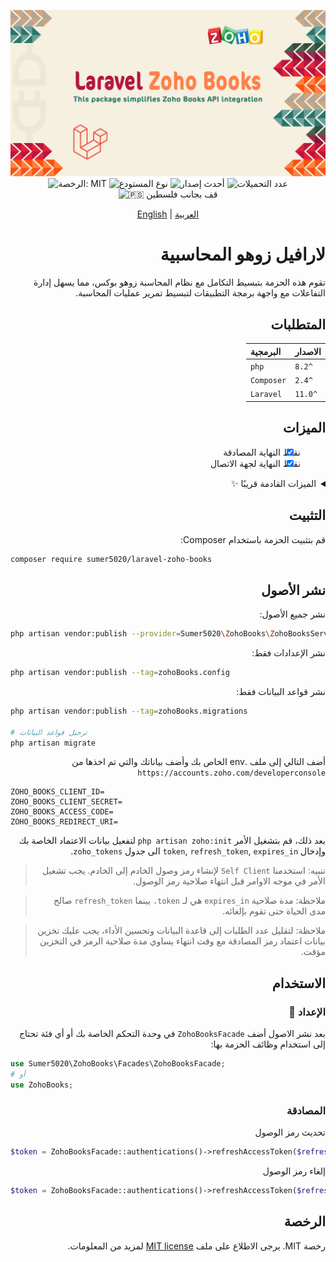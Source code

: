 <div align="center">

![يانر لارافيل زوهو بوكس](./images/laravel-zoho-books.png)
![الرخصة: MIT](https://img.shields.io/badge/License-MIT-blueviolet.svg)
![نوع المستودع](https://img.shields.io/badge/Type-package-orange)
![أحدث إصدار](https://img.shields.io/packagist/v/sumer5020/laravel-zoho-books?color=blue&label=Version)
![عدد التحميلات](https://img.shields.io/packagist/dt/sumer5020/laravel-zoho-books?color=darkslategrey&label=Downloads)
![🇵🇸 قف بجانب فلسطين](https://raw.githubusercontent.com/TheBSD/StandWithPalestine/main/badges/StandWithPalestine.svg)

[English](README.md) | [العربية](README.ar.md)

</div>

<div dir="rtl" align="right">

# لارافيل زوهو المحاسبية

 تقوم هذه الحزمة بتبسيط التكامل مع نظام المحاسبة زوهو بوكس، مما يسهل إدارة التفاعلات مع واجهة برمجة التطبيقات لتبسيط تمرير عمليات المحاسبة.

## المتطلبات

| الاصدار   | البرمجية   |
|:----------|:-----------|
| `^8.2`    | `php`      |
| `^2.4`    | `Composer` |
| `^11.0`   | `Laravel`  |

## الميزات

- [x] نقاط النهاية المصادقة
- [x] نقاط النهاية لجهة الاتصال

<details><summary>الميزات القادمة قريبًا ✨</summary>

- [ ] نقاط النهاية لحساب البنك
- [ ] نقاط النهاية لقواعد البنك
- [ ] نقاط النهاية لمعاملات البنك
- [ ] نقاط النهاية لتعديل العملة الأساسية
- [ ] نقاط النهاية للفواتير
- [ ] نقاط النهاية للمخطط المحاسبي
- [ ] نقاط النهاية لشخص جهة الاتصال
- [ ] نقاط النهاية لمذكرة الائتمان
- [ ] نقاط النهاية للعملة
- [ ] نقاط النهاية للدفع من العميل
- [ ] نقاط النهاية للوحدة المخصصة
- [ ] نقاط النهاية للتقدير
- [ ] نقاط النهاية للنفقات
- [ ] نقاط النهاية للفواتير
- [ ] نقاط النهاية للبند
- [ ] نقاط النهاية للمذكرات المحاسبية
- [ ] نقاط النهاية لرصيد البداية
- [ ] نقاط النهاية للمشروع
- [ ] نقاط النهاية لأمر الشراء
- [ ] نقاط النهاية للفواتير المتكررة
- [ ] نقاط النهاية للنفقات المتكررة
- [ ] نقاط النهاية للفواتير المتكررة
- [ ] نقاط النهاية للفواتير المؤقتة
- [ ] نقاط النهاية لأمر المبيعات
- [ ] نقاط النهاية للمهام
- [ ] نقاط النهاية للضرائب
- [ ] نقاط النهاية لإدخال الوقت
- [ ] نقاط النهاية للمستخدم
- [ ] نقاط النهاية لمذكرة الائتمان من المورد
- [ ] نقاط النهاية لدفع المورد
- [ ] نقاط النهاية لتكامل Zoho CRM

</details>

## التثبيت

قم بتثبيت الحزمة باستخدام Composer:

<div dir="ltr" align="left">

```sh
composer require sumer5020/laravel-zoho-books
```

</div>

## نشر الأصول

نشر جميع الأصول:

<div dir="ltr" align="left">

```sh
php artisan vendor:publish --provider=Sumer5020\ZohoBooks\ZohoBooksServiceProvider
```

</div>

نشر الإعدادات فقط:

<div dir="ltr" align="left">

```sh
php artisan vendor:publish --tag=zohoBooks.config
```

</div>

نشر قواعد البيانات فقط:

<div dir="ltr" align="left">

```sh
php artisan vendor:publish --tag=zohoBooks.migrations

# ترحيل قواعد البيانات
php artisan migrate
```

</div>

أضف التالي إلى ملف .env الخاص بك وأضف بياناتك والتي تم اخذها من `https://accounts.zoho.com/developerconsole`

<div dir="ltr" align="left">

```env
ZOHO_BOOKS_CLIENT_ID=
ZOHO_BOOKS_CLIENT_SECRET=
ZOHO_BOOKS_ACCESS_CODE=
ZOHO_BOOKS_REDIRECT_URI=
```

</div>

بعد ذلك، قم بتشغيل الأمر `php artisan zoho:init` لتفعيل بيانات الاعتماد الخاصة بك وإدخال `token`, `refresh_token`, `expires_in` الى جدول `zoho_tokens`.

> تنبيه: استخدمنا `Self Client` لإنشاء رمز وصول الخادم إلى الخادم. يجب تشغيل الأمر في موجه الاوامر قبل انتهاء صلاحية رمز الوصول.

> ملاحظة: مدة صلاحية `expires_in` هي لـ `token،` بينما `refresh_token` صالح مدى الحياة حتى تقوم بإلغائه.

> ملاحظة: لتقليل عدد الطلبات إلى قاعدة البيانات وتحسين الأداء، يجب عليك تخزين بيانات اعتماد رمز المصادقة مع وقت انتهاء يساوي مدة صلاحية الرمز في التخزين مؤقت.

## الاستخدام

### الإعداد 🚀

بعد نشر الاصول أضف `ZohoBooksFacade` في وحدة التحكم الخاصة بك أو أي فئة تحتاج إلى استخدام وظائف الحزمة بها:

<div dir="ltr" align="left">

```php
use Sumer5020\ZohoBooks\Facades\ZohoBooksFacade;
# أو
use ZohoBooks;
```
</div>

### المصادقة

تحديث رمز الوصول

<div dir="ltr" align="left">

```php
$token = ZohoBooksFacade::authentications()->refreshAccessToken($refresh_token);
```

</div>

إلغاء رمز الوصول

<div dir="ltr" align="left">

```php
$token = ZohoBooksFacade::authentications()->refreshAccessToken($refresh_token);
```

</div>

## الرخصة

رخصة MIT. يرجى الاطلاع على ملف [MIT license](LICENSE.md) لمزيد من المعلومات.

</div>